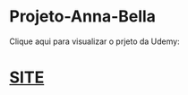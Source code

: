 # Projeto-Anna-Bella <br>
Clique aqui para visualizar o prjeto da Udemy: <br>
# <a href="https://github.com/github-marcos/Projeto-Anna-Bella.git">SITE</a>

